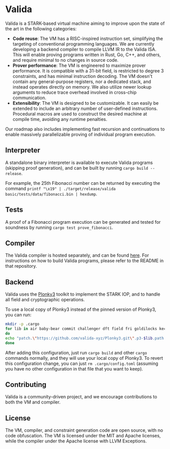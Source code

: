 # Valida

Valida is a STARK-based virtual machine aiming to improve upon the state of the art in the following categories:
- **Code reuse**: The VM has a RISC-inspired instruction set, simplifying the targeting of conventional programming languages. We are currently developing a backend compiler to compile LLVM IR to the Valida ISA. This will enable proving programs written in Rust, Go, C++, and others, and require minimal to no changes in source code.
- **Prover performance**: The VM is engineered to maximize prover performance. It is compatible with a 31-bit field, is restricted to degree 3 constraints, and has minimal instruction decoding. The VM doesn't contain any general-purpose registers, nor a dedicated stack, and instead operates directly on memory. We also utilize newer lookup arguments to reduce trace overhead involved in cross-chip communication.
- **Extensibility**: The VM is designed to be customizable. It can easily be extended to include an arbitrary number of user-defined instructions. Procedural macros are used to construct the desired machine at compile time, avoiding any runtime penalties.

Our roadmap also includes implementing fast recursion and continuations to enable massively parallelizable proving of individual program execution.

## Interpreter
A standalone binary interpreter is available to execute Valida programs (skipping proof generation), and can be built by running `cargo build --release`.

For example, the 25th Fibonacci number can be returned by executing the command `printf "\x19" | ./target/release/valida basic/tests/data/fibonacci.bin | hexdump`.

## Tests
A proof of a Fibonacci program execution can be generated and tested for soundness by running `cargo test prove_fibonacci`.

## Compiler 
The Valida compiler is hosted separately, and can be found [here](https://github.com/valida-xyz/valida-compiler). For instructions on how to build Valida programs, please refer to the README in that repository.

## Backend
Valida uses the [Plonky3](https://github.com/Plonky3/Plonky3) toolkit to implement the STARK IOP, and to handle all field and cryptographic operations.

To use a local copy of Plonky3 instead of the pinned version of Plonky3, you can run:

```bash
mkdir -p .cargo
for lib in air baby-bear commit challenger dft field fri goldilocks keccak matrix maybe-rayon mds merkle-tree poseidon symmetric uni-stark util
do
echo "patch.\"https://github.com/valida-xyz/Plonky3.git\".p3-$lib.path = \"../Plonky3/$lib\"" >> .cargo/config.toml
done
```

After adding this configuration, just run `cargo build` and other `cargo` commands normally, and they will use your local copy of Plonky3. To revert this configuration change, you can just `rm .cargo/config.toml` (assuming you have no other configuration in that file that you want to keep).

## Contributing
Valida is a community-driven project, and we encourage contributions to both the VM and compiler.

## License
The VM, compiler, and constraint generation code are open source, with no code obfuscation. The VM is licensed under the MIT and Apache licenses, while the compiler under the Apache license with LLVM Exceptions.
